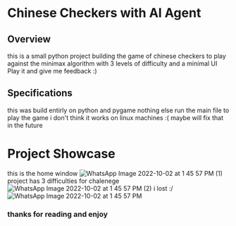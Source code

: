 # Chinese Checkers with AI Agent

## Overview 

this is a small python project building the game of chinese checkers to play against the minimax algorithm with 3 levels of difficulty and a minimal UI Play it and give me feedback :)

## Specifications 

this was build entirly on python and pygame nothing else run the main file to play the game i don't think it works on linux machines :( maybe will fix that in the future 
# Project Showcase

this is the home window 
![WhatsApp Image 2022-10-02 at 1 45 57 PM (1)](https://user-images.githubusercontent.com/93874336/193452391-48154231-6c6e-452e-913b-f4a74c6eb688.jpeg)
project has 3 difficulties for chalenege 
![WhatsApp Image 2022-10-02 at 1 45 57 PM (2)](https://user-images.githubusercontent.com/93874336/193452393-12ce0b90-9e2f-4726-8606-1e77a914317c.jpeg)
i lost :/
![WhatsApp Image 2022-10-02 at 1 45 57 PM](https://user-images.githubusercontent.com/93874336/193452394-5a65e8d3-4891-4652-a4e2-91e13efa16fd.jpeg)

### thanks for reading and enjoy
